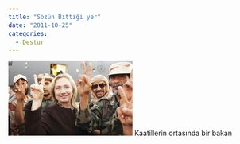```yaml
---
title: "Sözün Bittiği yer"
date: "2011-10-25"
categories: 
  - Destur
---
```


[![147489663.jpg](../uploads/2011/10/147489663.jpg)](../uploads/2011/10/147489663.jpg "147489663.jpg") Kaatillerin ortasında bir bakan
